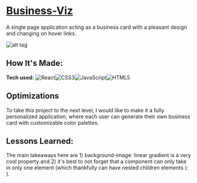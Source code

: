 # [Business-Viz](https://business-viz.netlify.app/)
A single page application acting as a business card with a pleasant design and changing on hover links.

![alt tag](https://github.com/Hopeah/Business-card/blob/main/public/Business-Viz.PNG)

## How It's Made:

**Tech used:** ![React](https://img.shields.io/badge/react-%2320232a.svg?style=for-the-badge&logo=react&logoColor=%2361DAFB)![CSS3](https://img.shields.io/badge/css3-%231572B6.svg?style=for-the-badge&logo=css3&logoColor=white)![JavaScript](https://img.shields.io/badge/javascript-%23323330.svg?style=for-the-badge&logo=javascript&logoColor=%23F7DF1E)![HTML5](https://img.shields.io/badge/html5-%23E34F26.svg?style=for-the-badge&logo=html5&logoColor=white)

## Optimizations

To take this project to the next level, I would like to make it a fully personalized application, where each user can generate their own business card with customizable color palettes.

## Lessons Learned:

The main takeaways here are 1) background-image: linear gradient is a very cool property and 2) it's best to not forget that a component can only take in only one element (which thankfully can have nested children elements (: ). 
